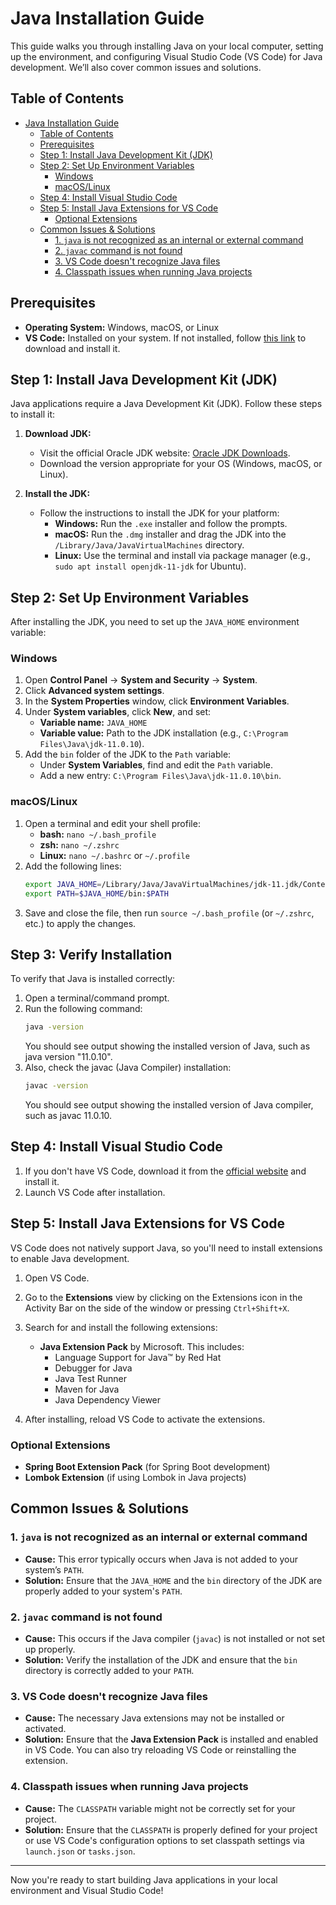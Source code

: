 # Java Installation Guide

This guide walks you through installing Java on your local computer, setting up the environment, and configuring Visual Studio Code (VS Code) for Java development. We’ll also cover common issues and solutions.

## Table of Contents
- [Java Installation Guide](#java-installation-guide)
  - [Table of Contents](#table-of-contents)
  - [Prerequisites](#prerequisites)
  - [Step 1: Install Java Development Kit (JDK)](#step-1-install-java-development-kit-jdk)
  - [Step 2: Set Up Environment Variables](#step-2-set-up-environment-variables)
    - [Windows](#windows)
    - [macOS/Linux](#macoslinux)
  - [Step 4: Install Visual Studio Code](#step-4-install-visual-studio-code)
  - [Step 5: Install Java Extensions for VS Code](#step-5-install-java-extensions-for-vs-code)
    - [Optional Extensions](#optional-extensions)
  - [Common Issues \& Solutions](#common-issues--solutions)
    - [1. `java` is not recognized as an internal or external command](#1-java-is-not-recognized-as-an-internal-or-external-command)
    - [2. `javac` command is not found](#2-javac-command-is-not-found)
    - [3. VS Code doesn't recognize Java files](#3-vs-code-doesnt-recognize-java-files)
    - [4. Classpath issues when running Java projects](#4-classpath-issues-when-running-java-projects)

## Prerequisites
- **Operating System:** Windows, macOS, or Linux
- **VS Code:** Installed on your system. If not installed, follow [this link](https://code.visualstudio.com/Download) to download and install it.

## Step 1: Install Java Development Kit (JDK)

Java applications require a Java Development Kit (JDK). Follow these steps to install it:

1. **Download JDK:**
   - Visit the official Oracle JDK website: [Oracle JDK Downloads](https://www.oracle.com/java/technologies/javase-jdk11-downloads.html).
   - Download the version appropriate for your OS (Windows, macOS, or Linux).

2. **Install the JDK:**
   - Follow the instructions to install the JDK for your platform:
     - **Windows:** Run the `.exe` installer and follow the prompts.
     - **macOS:** Run the `.dmg` installer and drag the JDK into the `/Library/Java/JavaVirtualMachines` directory.
     - **Linux:** Use the terminal and install via package manager (e.g., `sudo apt install openjdk-11-jdk` for Ubuntu).

## Step 2: Set Up Environment Variables

After installing the JDK, you need to set up the `JAVA_HOME` environment variable:

### Windows
1. Open **Control Panel** → **System and Security** → **System**.
2. Click **Advanced system settings**.
3. In the **System Properties** window, click **Environment Variables**.
4. Under **System variables**, click **New**, and set:
   - **Variable name:** `JAVA_HOME`
   - **Variable value:** Path to the JDK installation (e.g., `C:\Program Files\Java\jdk-11.0.10`).
5. Add the `bin` folder of the JDK to the `Path` variable:
   - Under **System Variables**, find and edit the `Path` variable.
   - Add a new entry: `C:\Program Files\Java\jdk-11.0.10\bin`.

### macOS/Linux
1. Open a terminal and edit your shell profile:
   - **bash:** `nano ~/.bash_profile`
   - **zsh:** `nano ~/.zshrc`
   - **Linux:** `nano ~/.bashrc` or `~/.profile`
2. Add the following lines:
   ```bash
   export JAVA_HOME=/Library/Java/JavaVirtualMachines/jdk-11.jdk/Contents/Home
   export PATH=$JAVA_HOME/bin:$PATH
3. Save and close the file, then run `source ~/.bash_profile` (or `~/.zshrc`, etc.) to apply the changes.

## Step 3: Verify Installation

To verify that Java is installed correctly:

1. Open a terminal/command prompt.
2. Run the following command:
   ```bash
   java -version
   ```
    You should see output showing the installed version of Java, such as java version "11.0.10".
3. Also, check the javac (Java Compiler) installation:
    ```bash
    javac -version
    ```
    You should see output showing the installed version of Java compiler, such as javac 11.0.10.

## Step 4: Install Visual Studio Code

1. If you don't have VS Code, download it from the [official website](https://code.visualstudio.com/Download) and install it.
2. Launch VS Code after installation.

## Step 5: Install Java Extensions for VS Code

VS Code does not natively support Java, so you'll need to install extensions to enable Java development.

1. Open VS Code.
2. Go to the **Extensions** view by clicking on the Extensions icon in the Activity Bar on the side of the window or pressing `Ctrl+Shift+X`.
3. Search for and install the following extensions:
   - **Java Extension Pack** by Microsoft. This includes:
     - Language Support for Java™ by Red Hat
     - Debugger for Java
     - Java Test Runner
     - Maven for Java
     - Java Dependency Viewer

4. After installing, reload VS Code to activate the extensions.

### Optional Extensions
- **Spring Boot Extension Pack** (for Spring Boot development)
- **Lombok Extension** (if using Lombok in Java projects)

## Common Issues & Solutions

### 1. `java` is not recognized as an internal or external command
- **Cause:** This error typically occurs when Java is not added to your system’s `PATH`.
- **Solution:** Ensure that the `JAVA_HOME` and the `bin` directory of the JDK are properly added to your system's `PATH`.

### 2. `javac` command is not found
- **Cause:** This occurs if the Java compiler (`javac`) is not installed or not set up properly.
- **Solution:** Verify the installation of the JDK and ensure that the `bin` directory is correctly added to your `PATH`.

### 3. VS Code doesn't recognize Java files
- **Cause:** The necessary Java extensions may not be installed or activated.
- **Solution:** Ensure that the **Java Extension Pack** is installed and enabled in VS Code. You can also try reloading VS Code or reinstalling the extension.

### 4. Classpath issues when running Java projects
- **Cause:** The `CLASSPATH` variable might not be correctly set for your project.
- **Solution:** Ensure that the `CLASSPATH` is properly defined for your project or use VS Code's configuration options to set classpath settings via `launch.json` or `tasks.json`.

---

Now you're ready to start building Java applications in your local environment and Visual Studio Code!


